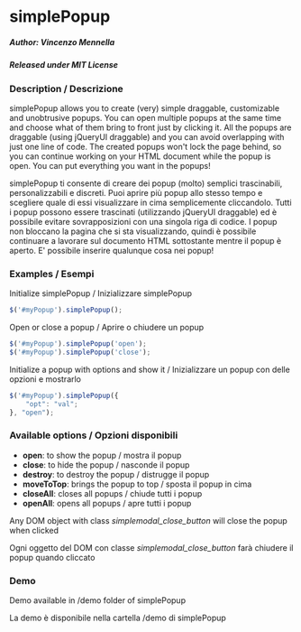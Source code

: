 simplePopup
===========
##### Author: Vincenzo Mennella
##### Released under MIT License

### Description / Descrizione

simplePopup allows you to create (very) simple draggable, customizable and unobtrusive popups. You can open multiple popups at the same time and choose what of them bring to front just by clicking it.
All the popups are draggable (using jQueryUI draggable) and you can avoid overlapping with just one line of code.
The created popups won't lock the page behind, so you can continue working on your HTML document while the popup is open.
You can put everything you want in the popups!

simplePopup ti consente di creare dei popup (molto) semplici trascinabili, personalizzabili e discreti. Puoi aprire più popup allo stesso tempo e scegliere quale di essi visualizzare in cima semplicemente cliccandolo.
Tutti i popup possono essere trascinati (utilizzando jQueryUI draggable) ed è possibile evitare sovrapposizioni con una singola riga di codice.
I popup non bloccano la pagina che si sta visualizzando, quindi è possibile continuare a lavorare sul documento HTML sottostante  mentre il popup è aperto.
E' possibile inserire qualunque cosa nei popup!

### Examples / Esempi

Initialize simplePopup / Inizializzare simplePopup
```javascript
$('#myPopup').simplePopup();
```

Open or close a popup / Aprire o chiudere un popup
```javascript
$('#myPopup').simplePopup('open');
$('#myPopup').simplePopup('close');
```

Initialize a popup with options and show it / Inizializzare un popup con delle opzioni e mostrarlo
```javascript
$('#myPopup').simplePopup({
	"opt": "val";
}, "open");
```

### Available options / Opzioni disponibili

- **open**: to show the popup / mostra il popup
- **close**: to hide the popup  / nasconde il popup
- **destroy**: to destroy the popup / distrugge il popup
- **moveToTop**: brings the popup to top / sposta il popup in cima
- **closeAll**: closes all popups / chiude tutti i popup
- **openAll**: opens all popups / apre tutti i popup

Any DOM object with class *simplemodal_close_button* will close the popup when clicked

Ogni oggetto del DOM con classe *simplemodal_close_button* farà chiudere il popup quando cliccato

### Demo

Demo available in /demo folder of simplePopup

La demo è disponibile nella cartella /demo di simplePopup
